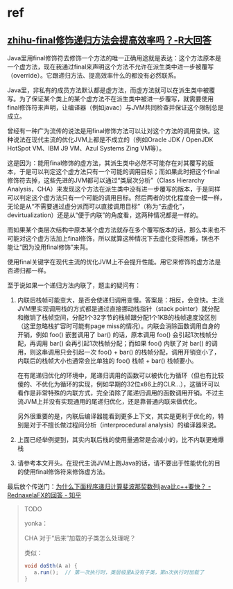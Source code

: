 



# ref



## [zhihu-final修饰递归方法会提高效率吗？-R大回答](https://www.zhihu.com/question/66083114/answer/242241071)



Java里用final修饰符去修饰一个方法的唯一正确用途就是表达：这个方法原本是一个虚方法，现在我通过final来声明这个方法不允许在派生类中进一步被覆写（override）。它跟递归方法、提高效率什么的都没有必然联系。

Java里，非私有的成员方法默认都是虚方法，而虚方法就可以在派生类中被覆写。为了保证某个类上的某个虚方法不在派生类中被进一步覆写，就需要使用final修饰符来声明，让编译器（例如javac）与JVM共同检查并保证这个限制总是成立。

曾经有一种广为流传的说法是用final修饰方法可以让对这个方法的调用变快。这种说法在现代主流的优化JVM上都是不成立的（例如Oracle JDK / OpenJDK HotSpot VM、IBM J9 VM、Azul Systems Zing VM等）。

这是因为：能用final修饰的虚方法，其派生类中必然不可能存在对其覆写的版本，于是可以判定这个虚方法只有一个可能的调用目标；而如果此时把这个final修饰符去掉，这些先进的JVM都可以通过“类层次分析”（Class Hierarchy Analysis，CHA）来发现这个方法在派生类中没有进一步覆写的版本，于是同样可以判定这个虚方法只有一个可能的调用目标。然后两者的优化程度会一模一样，无论是从“不需要通过虚分派而可以直接调用目标”（称为“去虚化”，devirtualization）还是从“便于内联”的角度看，这两种情况都是一样的。

而如果某个类层次结构中原本某个虚方法就存在多个覆写版本的话，那么本来也不可能对这个虚方法加上final修饰，所以就算这种情况下去虚化变得困难，锅也不能让“因为没用final修饰”来背。

使用final关键字在现代主流的优化JVM上不会提升性能。用它来修饰的虚方法是否递归都一样。

至于说如果一个递归方法内联了，题主的疑问有：

1. 内联后栈帧可能变大，是否会使递归调用变慢。答案是：相反，会变快。主流JVM里实现调用栈的方式都是通过直接挪动栈指针（stack pointer）就分配和撤销了栈帧空间，分配1个32字节的栈帧跟分配1个1KB的栈帧速度没区别（这里忽略栈扩容时可能有page miss的情况）。内联会消除函数调用自身的开销，例如 foo() 嵌套调用了 bar() 的话，原本调用 foo() 会引起1次栈帧分配，再调用 bar() 会再引起1次栈帧分配；而如果 foo() 内联了对 bar() 的调用，则这串调用只会引起一次 foo() + bar() 的栈帧分配，调用开销变小了，内联后的栈帧大小也通常会比单独的 foo() 栈帧 + bar() 栈帧要小。

   在有尾递归优化的环境中，尾递归调用的函数可以被优化为循环（但也有比较傻的、不优化为循环的实现，例如早期的32位x86上的CLR…），这循环可以看作是非常特殊的内联方式，完全消除了尾递归调用的函数调用开销。不过主流JVM上并没有实现通用的尾递归优化，还是靠普通内联来做优化。

   另外很重要的是，内联后编译器能看到更多上下文，其实是更利于优化的，特别是对于不擅长做过程间分析（interprocedural analysis）的编译器来说。

2. 上面已经举例提到，其实内联后栈的使用量通常是会减小的，比不内联更难爆栈

3. 请参考本文开头。在现代主流JVM上跑Java的话，请不要出于性能优化的目的使用final修饰符来修饰虚方法。

最后放个传送门：[为什么下面程序递归计算斐波那契数列java比c++要快？ - RednaxelaFX的回答 - 知乎](https://www.zhihu.com/question/56683164/answer/150190561)



> TODO
>
> yonka：
>
> CHA 对于“后来”加载的子类怎么处理呢？
>
> 类似：
>
> ```java
> void doSth(A a) {
>    a.run();  // 第一次执行时，类层级里A没有子类，第n次执行时加载了
> }
> ```









